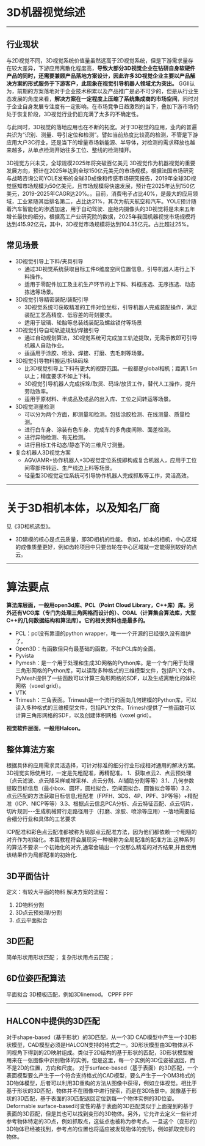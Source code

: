 # 3D机器视觉综述

-----------------------------------------------------------------------------------------------
## 行业现状
与2D视觉不同，3D视觉系统价值量虽然远高于2D视觉系统，但是下游需求量存在较大差异，下游应用离散化程度高，**导致大部分3D视觉企业在钻研自身软硬件产品的同时，还需要兼顾产品落地方案设计，因此许多3D视觉企业主要以产品解决方案的形式服务于下游客户，此现象在视觉引导机器人领域尤为突出。**
GGII认为，前期的方案落地对于企业技术积累以及产品推广是必不可少的，但是从行业生态发展的角度来看，**解决方案在一定程度上压缩了系统集成商的市场空间**，同时对于企业自身发展专注度有一定影响。在市场竞争日趋激烈的当下，叠加下游市场仍处于恢复阶段，3D视觉行业仍旧充满了太多的不确定性。

与此同时，3D视觉的落地应用也在不断的拓宽。对于3D视觉的应用，业内的普遍共识为“识别、测量、导引定位和检测”。譬如当前热度比较高的检测，不管是下游应用大户3C行业，还是当下的增量市场新能源、半导体，对检测的需求释放也越来越多，从单点检测开始往多工位、整线的检测铺开。

3D视觉方兴未艾，全球规模2025年将突破百亿美元
3D视觉作为机器视觉的重要发展方向，预计在2025年达到全球150亿元美元的市场规模。根据法国市场研究与战略咨询公司YOLE发布的全球3D成像和传感市场研究报告，2019年全球3D视觉感知市场规模为50亿美元，且市场规模将快速发展，预计在2025年达到150亿美元，2019-2025年CAGR达20%。。目前，消费电子占比40%，是最大的应用领域，工业紧随其后排名第二，占比达21%，其次为航天航空和汽车。YOLE预计随着汽车智能化的渗透加速，用于自动驾驶、座舱内摄像头的3D视觉将是未来五年增长最快的细分。根据高工产业研究院的数据，2025年我国机器视觉市场规模将达到415.92亿元，其中，3D视觉市场规模将达到104.35亿元。占比超过25%。



## 常见场景

- 3D视觉引导上下料/夹具引导
	- 通过3D视觉系统获取目标工件6维度空间位置信息，引导机器人进行上下料操作。
	- 适用于零配件加工及主机生产环节的上下料、料框拣选、无序拣选、动态拣选等场景。
- 3D视觉引导精密装配/装配引导
	- 3D视觉系统可获取精准的工件对位坐标，引导机器人完成装配操作，满足装配工艺高精度、低容差的苛刻要求。
	- 适用于玻璃、轮胎等总装线装配及螺丝锁付等场景
- 3D视觉引导自动轨迹规划/焊接引导
	- 通过自动规划算法，3D视觉系统可完成加工轨迹提取，无需示教即可引导机器人自动作业。
	- 适适用于涂胶、喷涂、焊接、打磨、去毛刺等场景。
- 3D视觉引导物料搬运/拆垛码垛
	- 比3D视觉引导上下料有更大的视野范围。一般都是global相机；距离1.5m以上；精度要求不如上下料。
	- 3D视觉引导机器人完成拆垛/取货、码垛/放货工作，替代人工操作，提升劳动效率。
	- 适用于原材料、半成品及成品的出入库、工位之间转运等场景。
- 3D视觉测量检测
	- 可以分为两个方面，即测量和检测。包括涂胶检测、在线测量、质量检测。
	- 进行白车身、涂装有色车身、完成车的多角度间隙、面差检测。
	- 进行异物检测、有无检测。
	- 进行目标工件动态/静态下的三维尺寸测量。
- 复合机器人3D视觉方案
	- AGV/AMR+协作机器人+3D视觉定位系统即构成复合机器人，应用于工位间零部件转运、生产线边上料等场景。
	- 轻量型3D视觉定位系统可引导协作机器人完成抓取等工作，灵活高效。



-----------------------------------------------------------------------------------------------
# 关于3D相机本体，以及知名厂商
见《3D相机选型》。

- 3D建模的核心是点云质量，即3D相机的性能。
例如，如本的相机，中心区域的成像质量更好，例如齿轮项目中只要齿轮在中心区域就一定能得到较好的点云。


-----------------------------------------------------------------------------------------------
# 算法要点
**算法库层面，一般用open3d库、PCL（Point Cloud Library，C++库）库。另外还有VCG库（专门为处理三角网格而设计的）、CGAL（计算集合算法库，大型C++的几何数据结构和算法库）。它的相关资料也是最多的。**
- PCL：pcl没有靠谱的python wrapper，唯一一个开源的已经很久没有维护了。
- Open3D：有函数但只有最基础的函数，不如PCL库的全面。
- Pyvista
- Pymesh：是一个用于处理和生成3D网格的Python库。是一个专门用于处理三角形网格的Python库，可以读取多种格式的三维模型文件，包括PLY文件。PyMesh提供了一些函数可以计算三角形网格的SDF，以及生成离散化的体积网格（voxel grid）。
- VTK
- Trimesh：三角表面。Trimesh是一个流行的面向几何建模的Python库，可以读入多种格式的三维模型文件，包括PLY文件。Trimesh提供了一些函数可以计算三角形网格的SDF，以及创建体积网格（voxel grid）。


**视觉软件层面，一般用Halcon。**

## 整体算法方案
根据具体的应用需求灵活选择，可针对标准的细分行业形成相对通用的解决方案。
3D视觉实际使用时，一定是先粗配准，再精配准。
1、获取点云​
2、点云预处理（点云滤波、点云降采样或增采样、点云分割、AI辅助分割等等）​
3.1、几何参数提取目标信息（最小box、圆环，圆柱拟合，空间圆拟合、圆锥拟合等等）​
3.2、点云匹配的方法获取目标信息;粗配准（FPFH、3DS、4P、PPF、3P等等）+精配准（ICP、NICP等等）​
3.3、根据点云信息PCA分析、点云特征匹配、点云切片，切片规则---生成机械臂行走路径用于（打磨、涂胶、喷涂等应用）--落地需要结合细分行业和具体的工艺要求​


ICP配准和彩色点云配准都被称为局部点云配准方法，因为他们都依赖一个粗糙的对齐作为初始化。本篇教程将会展现另一种被称为全局配准的配准方法.这种系列的算法不要求一个初始化的对齐,通常会输出一个没那么精准的对齐结果,并且使用该结果作为局部配准的初始化.

## 3D平面估计
定义：有较大平面的物料
解决方案的流程：
1. 2D物料分割
2. 3D点云预处理/分割
3. 点云平面拟合


## 3D匹配
简单形状用形状匹配；
复杂形状用点云匹配；


## 6D位姿匹配算法
平面拟合
3D模板匹配，例如3Dlinemod。
CPPF
PPF



-----------------------------------------------------------------------------------------------
## HALCON中提供的3D匹配
对于shape-based（基于形状）的3D匹配，从一个3D CAD模型中产生一个3D形状模型，CAD模型必须是HALCON支持的格式之一。3D形状模型由3D物体从不同视角下得到的2D映射组成。类似于2D结构的基于形状的匹配，3D形状模型被用来在一张图像中识别物体的实例，但是这里，每一个实例的3D位姿被返回，而不是2D的位置，方向和尺度。
对于surface-based（基于表面）的3D匹配，一个表面模型要么产生于一个符合支持格式的CAD模型，要么产生于一个OM3格式的3D物体模型，后者可以利用3D重构的方法从图像中获得，例如立体视觉。相比于基于形状的3D匹配，物体并不在图像中进行搜索，而是在3D场景中。就像基于形状的3D匹配，基于表面的3D匹配返回定位到每一个物体实例的3D位姿。
Deformable surface-based可变性的基于表面的3D匹配类似于上面提到的基于表面的3D匹配，但是其也可以找到变形的3D物体。另外，它允许去定义一些针对参考物体特定的3D点，例如抓取点，这些点也被称为参考点。一旦这个（变形的）3D物体已经被找到，参考点的位置也将适应被发现物体的变形，例如抓取变形的物体。



